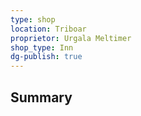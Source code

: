 ```yaml
---
type: shop
location: Triboar
proprietor: Urgala Meltimer
shop_type: Inn 
dg-publish: true
---
```

## Summary
